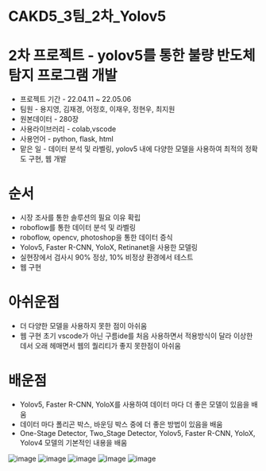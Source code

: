 # CAKD5_3팀_2차_Yolov5
# 2차 프로젝트 - yolov5를 통한 불량 반도체 탐지 프로그램 개발
- 프로젝트 기간 - 22.04.11 ~ 22.05.06
- 팀원 - 용지영, 김재경, 어정호, 이재우, 정현우, 최지원
- 원본데이터 - 280장
- 사용라이브러리 - colab,vscode
- 사용언어 - python, flask, html
- 맡은 일 - 데이터 분석 및 라벨링, yolov5 내에 다양한 모델을 사용하여 최적의 정확도 구현, 웹 개발  
# 순서
- 시장 조사를 통한 솔루션의 필요 이유 확립
- roboflow를 통한 데이터 분석 및 라벨링
- roboflow, opencv, photoshop을 통한 데이터 증식
- Yolov5, Faster R-CNN, YoloX, Retinanet을 사용한 모델링
- 실현장에서 검사시 90% 정상, 10% 비정상 환경에서 테스트  
- 웹 구현
# 아쉬운점
- 더 다양한 모델을 사용하지 못한 점이 아쉬움
- 웹 구현 초기 vscode가 아닌 구름ide를 처음 사용하면서 적용방식이 달라 이상한데서 오래 헤매면서 웹의 퀄리티가 좋지 못한점이 아쉬움
# 배운점
- Yolov5, Faster R-CNN, YoloX를 사용하여 데이터 마다 더 좋은 모델이 있음을 배움
- 데이터 마다 폴리곤 박스, 바운딩 박스 중에 더 좋은 방법이 있음을 배움
- One-Stage Detector, Two_Stage Detector, Yolov5, Faster R-CNN, YoloX, Yolov4 모델의 기본적인 내용을 배움

![image](https://user-images.githubusercontent.com/83449928/175810338-d8111323-4f10-4129-8139-bd1c6acfb7cd.png)
![image](https://user-images.githubusercontent.com/83449928/175810346-4bd9047b-68aa-4356-8697-4fe064c4c1a4.png)
![image](https://user-images.githubusercontent.com/83449928/175810355-6f4eeda9-29a7-40d1-843d-394765e6b42c.png)
![image](https://user-images.githubusercontent.com/83449928/175810323-6d6cf81c-e4f8-478e-b024-63327fd9261c.png)
![image](https://user-images.githubusercontent.com/83449928/175810418-e24d35c3-4861-4f74-a4dc-2e5c2044356a.png)

